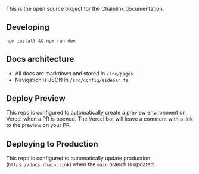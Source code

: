 
This is the open source project for the Chainlink documentation.

## Developing

```
npm install && npm run dev
```

## Docs architecture

- All docs are markdown and stored in `/src/pages`.
- Navigation is JSON in `/src/config/sidebar.ts`

## Deploy Preview

This repo is configured to automatically create a preview environment
on Vercel when a PR is opened. The Vercel bot will leave a comment with a link to the preview on your PR.

## Deploying to Production

This repo is configured to automatically update production (`https://docs.chain.link`) when the `main` branch is updated.